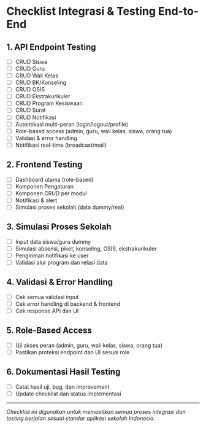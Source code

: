 # Checklist Integrasi & Testing End-to-End

## 1. API Endpoint Testing
- [ ] CRUD Siswa
- [ ] CRUD Guru
- [ ] CRUD Wali Kelas
- [ ] CRUD BK/Konseling
- [ ] CRUD OSIS
- [ ] CRUD Ekstrakurikuler
- [ ] CRUD Program Kesiswaan
- [ ] CRUD Surat
- [ ] CRUD Notifikasi
- [ ] Autentikasi multi-peran (login/logout/profile)
- [ ] Role-based access (admin, guru, wali kelas, siswa, orang tua)
- [ ] Validasi & error handling
- [ ] Notifikasi real-time (broadcast/mail)

## 2. Frontend Testing
- [ ] Dashboard utama (role-based)
- [ ] Komponen Pengaturan
- [ ] Komponen CRUD per modul
- [ ] Notifikasi & alert
- [ ] Simulasi proses sekolah (data dummy/real)

## 3. Simulasi Proses Sekolah
- [ ] Input data siswa/guru dummy
- [ ] Simulasi absensi, piket, konseling, OSIS, ekstrakurikuler
- [ ] Pengiriman notifikasi ke user
- [ ] Validasi alur program dan relasi data

## 4. Validasi & Error Handling
- [ ] Cek semua validasi input
- [ ] Cek error handling di backend & frontend
- [ ] Cek response API dan UI

## 5. Role-Based Access
- [ ] Uji akses peran (admin, guru, wali kelas, siswa, orang tua)
- [ ] Pastikan proteksi endpoint dan UI sesuai role

## 6. Dokumentasi Hasil Testing
- [ ] Catat hasil uji, bug, dan improvement
- [ ] Update checklist dan status implementasi

---
*Checklist ini digunakan untuk memastikan semua proses integrasi dan testing berjalan sesuai standar aplikasi sekolah Indonesia.*